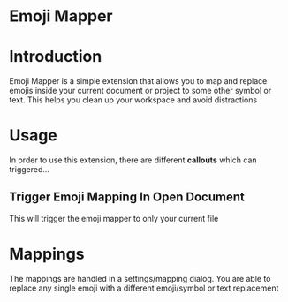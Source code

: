 Emoji Mapper
============

# Introduction

Emoji Mapper is a simple extension that allows you to map and replace emojis
inside your current document or project to some other symbol or text. This
helps you clean up your workspace and avoid distractions

# Usage

In order to use this extension, there are different **callouts** which 
can triggered...

## Trigger Emoji Mapping In Open Document

This will trigger the emoji mapper to only your current file

# Mappings

The mappings are handled in a settings/mapping dialog. You are able to
replace any single emoji with a different emoji/symbol or text replacement